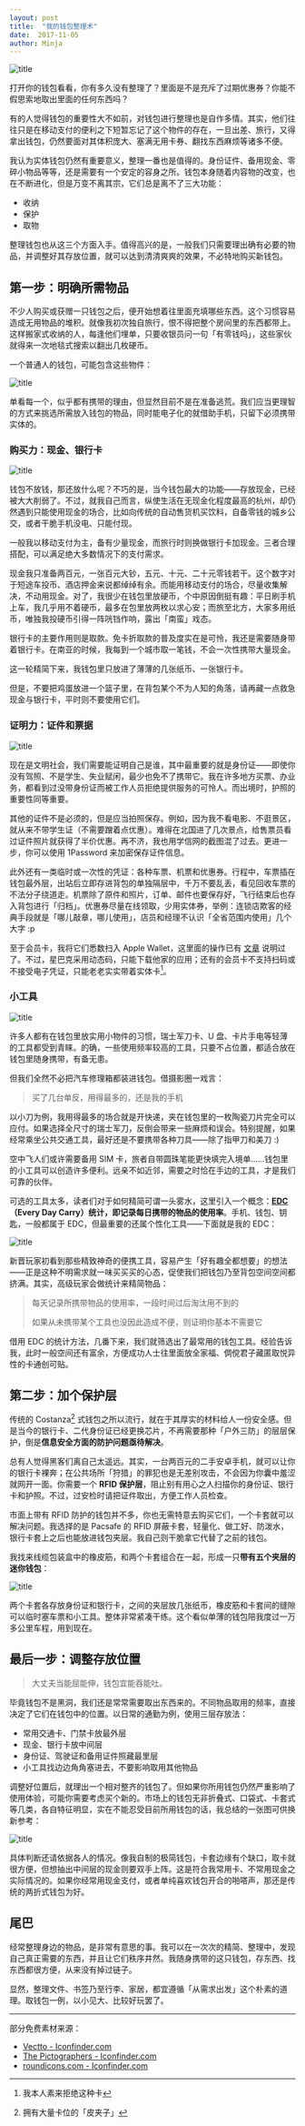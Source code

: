 ```yaml
---
layout: post
title:  "我的钱包整理术"
date:  2017-11-05
author: Minja
---
```


![title](https://raw.githubusercontent.com/BlackwinMin/blackwinmin.github.io/master/lib/2017-11-05-我的钱包整理术/e329c2f990b65f3b4bfb5be14c3f8106.png)

打开你的钱包看看，你有多久没有整理了？里面是不是充斥了过期优惠券？你能不假思索地取出里面的任何东西吗？

有的人觉得钱包的重要性大不如前，对钱包进行整理也是自作多情。其实，他们往往只是在移动支付的便利之下短暂忘记了这个物件的存在，一旦出差、旅行，又得拿出钱包，仍然要面对其体积庞大、塞满无用卡券、翻找东西麻烦等诸多不便。

我认为实体钱包仍然有重要意义，整理一番也是值得的。身份证件、备用现金、零碎小物品等等，还是需要有一个安定的容身之所。钱包本身随着内容物的改变，也在不断进化，但是万变不离其宗，它们总是离不了三大功能：

- 收纳
- 保护
- 取物

整理钱包也从这三个方面入手。值得高兴的是，一般我们只需要理出确有必要的物品，并调整好其存放位置，就可以达到清清爽爽的效果，不必特地购买新钱包。

## 第一步：明确所需物品

不少人购买或获赠一只钱包之后，便开始想着往里面充填哪些东西。这个习惯容易造成无用物品的堆积。就像我初次独自旅行，恨不得把整个房间里的东西都带上。这样搬家式收纳的人，每逢他们埋单，只要收银员问一句「有零钱吗」，这些家伙就得来一次地毯式搜索以翻出几枚硬币。

一个普通人的钱包，可能包含这些物件：

![title](https://raw.githubusercontent.com/BlackwinMin/blackwinmin.github.io/master/lib/2017-11-05-我的钱包整理术/af8b9bd594d4cc2affd7bc8f46536f3a.png)

单看每一个，似乎都有携带的理由，但显然目前不是在准备逃荒。我们应当更理智的方式来挑选所需放入钱包的物品，同时能电子化的就借助手机，只留下必须携带实体的。

### 购买力：现金、银行卡

![title](https://raw.githubusercontent.com/BlackwinMin/blackwinmin.github.io/master/lib/2017-11-05-我的钱包整理术/c59e94fd9b5c98dbc616d8b7467bd13f.png)

钱包不放钱，那还放什么呢？不巧的是，当今钱包最大的功能——存放现金，已经被大大削弱了。不过，就我自己而言，纵使生活在无现金化程度最高的杭州，却仍然遇到只能使用现金的场合，比如向传统的自动售货机买饮料，自备零钱的城乡公交，或者干脆手机没电、只能付现。

一般我以移动支付为主，备有少量现金，而旅行时则换做银行卡加现金。三者合理搭配，可以满足绝大多数情况下的支付需求。

现金我只准备两百元，一张百元大钞，五元、十元、二十元零钱若干。这个数字对于短途车投币、酒店押金来说都绰绰有余。而能用移动支付的场合，尽量收集解决，不动用现金。对了，我很少在钱包里放硬币，个中原因倒挺有趣：平日刷手机上车，我几乎用不着硬币，最多在包里放两枚以求心安；而旅至北方，大家多用纸币，唯独我投硬币引得一阵咣铛作响，露出「南蛮」戏态。

银行卡的主要作用则是取款。免卡折取款的普及度实在是可怜，我还是需要随身带着银行卡。在南亚的时候，我每到一个城市取一笔钱，不会一次性携带大量现金。

这一轮精简下来，我钱包里只放进了薄薄的几张纸币、一张银行卡。

但是，不要把鸡蛋放进一个篮子里，在背包某个不为人知的角落，请再藏一点救急现金与银行卡，平时则不要使用它们。

### 证明力：证件和票据

![title](https://raw.githubusercontent.com/BlackwinMin/blackwinmin.github.io/master/lib/2017-11-05-我的钱包整理术/3b9837a40a325617e98b922347a65f3c.png)

现在是文明社会，我们需要能证明自己是谁，其中最重要的就是身份证——即使你没有驾照、不是学生、失业赋闲，最少也免不了携带它。我在许多地方买票、办业务，都看到过没带身份证而被工作人员拒绝提供服务的可怜人。而出境时，护照的重要性同等重要。

其他的证件不是必须的，但是应当拍照保存。例如，因为我不看电影、不逛景区，就从来不带学生证（不需要蹭着点优惠）。难得在北国进了几次景点，给售票员看过证件照片就获得了半价优惠。再不济，我也用学信网的截图混了过去。更进一步，你可以使用 1Password 来加密保存证件信息。

此外还有一类临时或一次性的凭证：各种车票、机票和优惠券。行程中，车票插在钱包最外层，出站后立即存进背包的单独隔层中，千万不要乱丢，看见回收车票的不法分子绕道走。机票除了原件和照片，订单、邮件也要保存好，飞行结束后也存入背包进行「归档」。优惠券尽量在线领取，少用实体券，举例：连锁店欺客的经典手段就是「哪儿敲章，哪儿使用」，店员和经理不认识「全省范围内使用」几个大字 :p

至于会员卡，我将它们悉数扫入 Apple Wallet，这里面的操作已有 [文章](https://sspai.com/post/39833) 说明过了。不过，星巴克采用动态码，只能下载他家的应用；还有的会员卡不支持扫码或不接受电子凭证，只能老老实实带着实体卡[^1]。

### 小工具

![title](https://raw.githubusercontent.com/BlackwinMin/blackwinmin.github.io/master/lib/2017-11-05-我的钱包整理术/e96f9714db34fa17b0077a36fad3ddce.png)

许多人都有在钱包里放实用小物件的习惯，瑞士军刀卡、U 盘、卡片手电等轻薄的工具都受到青睐。的确，一些使用频率较高的工具，只要不占位置，都适合放在钱包里随身携带，有备无患。

但我们全然不必把汽车修理箱都装进钱包。借摄影圈一戏言：

> 买了几台单反，用得最多的，还是我的手机

以小刀为例，我用得最多的场合就是开快递，夹在钱包里的一枚陶瓷刀片完全可以应付。如果选择全尺寸的瑞士军刀，反倒会带来一些麻烦和误会。特别提醒，如果经常乘坐公共交通工具，最好还是不要携带各种刀具——除了指甲刀和美刀 :)

空中飞人们或许需要备用 SIM 卡，旅者自带圆珠笔能更快填完入境单……钱包里的小工具可以创造许多便利。远亲不如近邻，需要之时恰在手边的工具，才是我们可靠的伙伴。

可选的工具太多，读者们对于如何精简可谓一头雾水，这里引入一个概念：**[EDC](http://everydaycarry.com/)（Every Day Carry）统计，即记录每日携带的物品的使用率**。手机、钱包、钥匙，一般都属于 EDC，但最重要的还属个性化工具——下面就是我的 EDC：

![title](https://raw.githubusercontent.com/BlackwinMin/blackwinmin.github.io/master/lib/2017-11-05-我的钱包整理术/8493b216822f26f9778193232ea68504.png)

新晋玩家初看到那些精致神奇的便携工具，容易产生「好有趣全都想要」的想法——正是这种不明需求就一味买买买的心态，促使我们把钱包乃至背包空间空间都挤满。其实，高级玩家会做统计来精简物品：

> 每天记录所携带物品的使用率，一段时间过后淘汰用不到的
>
> 如果从未携带某个工具也没因此造成不便，则证明你基本不需要它

借用 EDC 的统计方法，几番下来，我们就筛选出了最常用的钱包工具。经验告诉我，此时一般空间还有富余，方便成功人士往里面放全家福、倜傥君子藏匿取悦异性的卡通创可贴。

## 第二步：加个保护层

传统的 Costanza[^2] 式钱包之所以流行，就在于其厚实的材料给人一份安全感。但是当今的银行卡、二代身份证已经更换芯片，不再需要那种「户外三防」的层层保护，倒是**信息安全方面的防护问题亟待解决**。

总有人觉得黑客们离自己太遥远。其实，一台两百元的二手安卓手机，就可以让你的银行卡裸奔；在公共场所「狩猎」的罪犯也是无差别攻击，不会因为你囊中羞涩就网开一面。你需要一个 **RFID 保护层**，阻止别有用心之人扫描你的身份证、银行卡和护照。不过，过安检时请把证件取出，方便工作人员检查。

市面上带有 RFID 防护的钱包并不多，你也无需特意去购买它们，一个卡套就可以解决问题。我选择的是 Pacsafe 的 RFID 屏蔽卡套，轻量化、做工好、防泼水，银行卡套上之后也能放进钱包夹层。我自己则干脆拿它代替了之前的钱包。

我找来线缆包装盒中的橡皮筋，和两个卡套组合在一起，形成一只**带有五个夹层的迷你钱包**：

![title](https://raw.githubusercontent.com/BlackwinMin/blackwinmin.github.io/master/lib/2017-11-05-我的钱包整理术/d4bda726c90694dbf67428a8976bcf86.jpg)

两个卡套各存放身份证和银行卡，之间的夹层放几张纸币，橡皮筋和卡套间的缝隙可以临时塞车票和小工具。整体非常紧凑干练。这个看似单薄的钱包陪我度过一万多公里车程，用到现在。

## 最后一步：调整存放位置

> 大丈夫当能屈能伸，钱包宜能吞能吐。

毕竟钱包不是黑洞，我们还是常常需要取出东西来的。不同物品取用的频率，直接决定了它们在钱包中的位置。以日常的通勤为例，使用三层存放法：

- 常用交通卡、门禁卡放最外层
- 现金、银行卡放中间层
- 身份证、驾驶证和备用证件照藏最里层
- 小工具找边边角角塞进去，不要影响取用其他物品

调整好位置后，就理出一个相对整齐的钱包了。但如果你所用钱包仍然严重影响了使用体验，可能你需要考虑买个新的。市场上的钱包无非折叠式、口袋式、卡套式等几类，各自特征明显，实在不能忍受目前所用钱包的话，我总结的一张图可供换新参考：

![title](https://raw.githubusercontent.com/BlackwinMin/blackwinmin.github.io/master/lib/2017-11-05-我的钱包整理术/c6ed1128016b6b14cbd3a7c0727019aa.png)

具体判断还请依据各人的情况。像我自制的极简钱包，卡套边缘有个缺口，取卡就很方便，但想抽出中间层的现金则要双手上阵。这是符合我常用卡、不常用现金之实际情况的。如果你经常用现金支付，或者单纯喜欢钱包开合的啪嗒声，那还是传统的两折式钱包为好。

## 尾巴

经常整理身边的物品，是非常有意思的事。我可以在一次次的精简、整理中，发现自己真正需要的东西，并且让它们秩序井然。我随身携带的这只钱包，存东西、找东西都很方便，从来没有掉过链子。

显然，整理文件、书签乃至行李、家居，都宜遵循「从需求出发」这个朴素的道理。取钱包一例，以小见大、比较好玩罢了。

---

部分免费素材来源：
- [Vectto - Iconfinder.com](https://www.iconfinder.com/vectto)
- [The Pictographers - Iconfinder.com](https://www.iconfinder.com/bluewolfski)
- [roundicons.com - Iconfinder.com](https://www.iconfinder.com/roundicons)

[^1]: 我本人素来拒绝这种卡
[^2]: 拥有大量卡位的「皮夹子」
